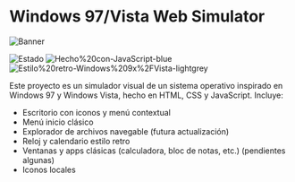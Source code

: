 # Windows 97/Vista Web Simulator

![Banner](img/banner.webp)

![Estado](https://img.shields.io/badge/estado-activo-brightgreen)
![Hecho%20con-JavaScript-blue](https://img.shields.io/badge/hecho%20con-JavaScript-blue)
![Estilo%20retro-Windows%209x%2FVista-lightgrey](https://img.shields.io/badge/estilo-retro--Windows%209x%2FVista-lightgrey)

Este proyecto es un simulador visual de un sistema operativo inspirado en Windows 97 y Windows Vista, hecho en HTML, CSS y JavaScript. Incluye:

- Escritorio con iconos y menú contextual
- Menú inicio clásico
- Explorador de archivos navegable (futura actualización)
- Reloj y calendario estilo retro
- Ventanas y apps clásicas (calculadora, bloc de notas, etc.) (pendientes algunas)
- Iconos locales 